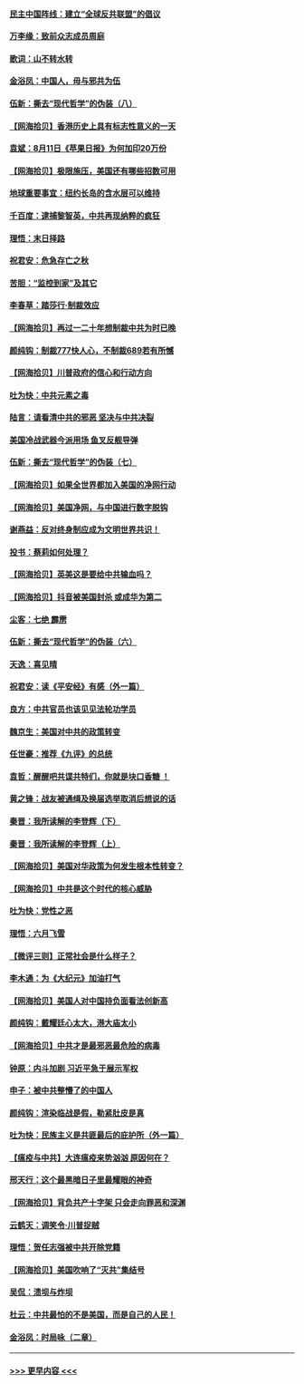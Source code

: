 #### [民主中国阵线：建立“全球反共联盟”的倡议](../pages/nsc993/n12324177.md?t=08130702) 
#### [万李缘：致前众志成员周庭](../pages/nsc993/n12324635.md?t=08130702) 
#### [歌词：山不转水转](../pages/nsc993/n12324599.md?t=08130702) 
#### [金浴凤：中国人，毋与邪共为伍](../pages/nsc993/n12324257.md?t=08130702) 
#### [伍新：撕去“现代哲学”的伪装（八）](../pages/nsc993/n12324188.md?t=08130702) 
#### [【网海拾贝】香港历史上具有标志性意义的一天](../pages/nsc993/n12324021.md?t=08130702) 
#### [袁斌：8月11日《苹果日报》为何加印20万份](../pages/nsc993/n12323955.md?t=08130702) 
#### [【网海拾贝】极限施压，美国还有哪些招数可用](../pages/nsc993/n12322512.md?t=08130702) 
#### [地球重要事宜：纽约长岛的含水层可以维持](../pages/nsc993/n12321844.md?t=08130702) 
#### [千百度：逮捕黎智英，中共再现纳粹的疯狂](../pages/nsc993/n12321777.md?t=08130702) 
#### [理悟：末日择路](../pages/nsc993/n12320812.md?t=08130702) 
#### [祝君安：危急存亡之秋](../pages/nsc993/n12320795.md?t=08130702) 
#### [苦胆：“监控到家”及其它](../pages/nsc993/n12320751.md?t=08130702) 
#### [李春草：踏莎行·制裁效应](../pages/nsc993/n12318290.md?t=08130702) 
#### [【网海拾贝】再过一二十年想制裁中共为时已晚](../pages/nsc993/n12318195.md?t=08130702) 
#### [颜纯钩：制裁777快人心，不制裁689若有所憾](../pages/nsc993/n12316912.md?t=08130702) 
#### [【网海拾贝】川普政府的信心和行动方向](../pages/nsc993/n12316673.md?t=08130702) 
#### [吐为快：中共元素之毒](../pages/nsc993/n12316547.md?t=08130702) 
#### [陆言：请看清中共的邪恶 坚决与中共决裂](../pages/nsc993/n12315784.md?t=08130702) 
#### [美国冷战武器今派用场 鱼叉反舰导弹](../pages/nsc993/n12316258.md?t=08130702) 
#### [伍新：撕去“现代哲学”的伪装（七）](../pages/nsc993/n12315846.md?t=08130702) 
#### [【网海拾贝】如果全世界都加入美国的净网行动](../pages/nsc993/n12315588.md?t=08130702) 
#### [【网海拾贝】美国净网，与中国进行数字脱钩](../pages/nsc993/n12312813.md?t=08130702) 
#### [谢燕益：反对终身制应成为文明世界共识！](../pages/nsc993/n12310465.md?t=08130702) 
#### [投书：蔡莉如何处理？](../pages/nsc993/n12310224.md?t=08130702) 
#### [【网海拾贝】英美这是要给中共输血吗？](../pages/nsc993/n12307646.md?t=08130702) 
#### [【网海拾贝】抖音被美国封杀 或成华为第二](../pages/nsc993/n12305277.md?t=08130702) 
#### [尘客：七绝 霹雳](../pages/nsc993/n12304053.md?t=08130702) 
#### [伍新：撕去“现代哲学”的伪装（六）](../pages/nsc993/n12303243.md?t=08130702) 
#### [天逸：喜见晴](../pages/nsc993/n12303226.md?t=08130702) 
#### [祝君安：读《平安经》有感（外一篇）](../pages/nsc993/n12303170.md?t=08130702) 
#### [良方：中共官员也该见见法轮功学员](../pages/nsc993/n12302985.md?t=08130702) 
#### [魏京生：美国对中共的政策转变](../pages/nsc993/n12302929.md?t=08130702) 
#### [任世豪：推荐《九评》的总统](../pages/nsc993/n12302838.md?t=08130702) 
#### [袁哲：醒醒吧共谍共特们，你就是块口香糖 ！](../pages/nsc993/n12302678.md?t=08130702) 
#### [黄之锋：战友被通缉及换届选举取消后想说的话](../pages/nsc993/n12302681.md?t=08130702) 
#### [秦晋：我所读解的李登辉（下）](../pages/nsc993/n12302171.md?t=08130702) 
#### [秦晋：我所读解的李登辉（上）](../pages/nsc993/n12301979.md?t=08130702) 
#### [【网海拾贝】美国对华政策为何发生根本性转变？](../pages/nsc993/n12302091.md?t=08130702) 
#### [【网海拾贝】中共是这个时代的核心威胁](../pages/nsc993/n12300541.md?t=08130702) 
#### [吐为快：党性之恶](../pages/nsc993/n12300263.md?t=08130702) 
#### [理悟：六月飞雪](../pages/nsc993/n12300243.md?t=08130702) 
#### [【微评三则】正常社会是什么样子？](../pages/nsc993/n12300228.md?t=08130702) 
#### [李木通：为《大纪元》加油打气](../pages/nsc993/n12280363.md?t=08130702) 
#### [【网海拾贝】美国人对中国持负面看法创新高](../pages/nsc993/n12298720.md?t=08130702) 
#### [颜纯钩：戴耀廷心太大，港大庙太小](../pages/nsc993/n12297682.md?t=08130702) 
#### [【网海拾贝】中共才是最邪恶最危险的病毒](../pages/nsc993/n12296470.md?t=08130702) 
#### [钟原：内斗加剧 习近平急于展示军权](../pages/nsc993/n12292544.md?t=08130702) 
#### [申子：被中共整懵了的中国人](../pages/nsc993/n12291389.md?t=08130702) 
#### [颜纯钩：渲染临战是假，勒紧肚皮是真](../pages/nsc993/n12290945.md?t=08130702) 
#### [吐为快：民族主义是共匪最后的庇护所（外一篇）](../pages/nsc993/n12290887.md?t=08130702) 
#### [【瘟疫与中共】大连瘟疫来势汹汹 原因何在？](../pages/nsc993/n12287474.md?t=08130702) 
#### [邢天行：这个最黑暗日子里最耀眼的神奇](../pages/nsc993/n12289882.md?t=08130702) 
#### [【网海拾贝】背负共产十字架 只会走向罪恶和深渊](../pages/nsc993/n12288290.md?t=08130702) 
#### [云鹤天：调笑令·川普捉贼](../pages/nsc993/n12285672.md?t=08130702) 
#### [理悟：贺任志强被中共开除党籍](../pages/nsc993/n12285597.md?t=08130702) 
#### [【网海拾贝】美国吹响了“灭共”集结号](../pages/nsc993/n12284522.md?t=08130702) 
#### [吴侃：溃坝与炸坝](../pages/nsc993/n12283593.md?t=08130702) 
#### [杜云：中共最怕的不是美国，而是自己的人民！](../pages/nsc993/n12282935.md?t=08130702) 
#### [金浴凤：时局咏（二章）](../pages/nsc993/n12282923.md?t=08130702) 

----
#### [ >>> 更早内容 <<< ](../indexes/nsc993-earlier.md)
